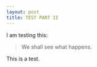 ```yaml
---
layout: post
title: TEST PART II
---
```


I am testing this:

> We shall see what happens.

This is a test.